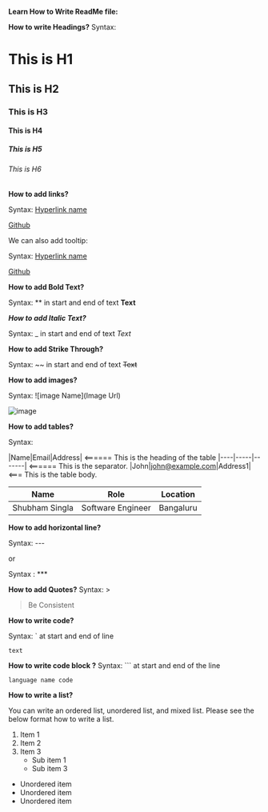 **Learn How to Write ReadMe file:**

**How to write Headings?**
Syntax: 

#
##
###
####
#####
######

# This is H1

## This is H2

### This is H3

#### This is H4

##### This is H5

###### This is H6

**How to add links?**

Syntax: [Hyperlink name](Url)

[Github](https://github.com/shubham-singla525?tab=overview&from=2024-01-01&to=2024-01-13)

We can also add tooltip:

Syntax: [Hyperlink name](Url "ToolTip Name")

[Github](https://github.com/shubham-singla525?tab=overview&from=2024-01-01&to=2024-01-13 "My Github Profile")

**How to add Bold Text?**


Syntax: ** in start and end of text
**Text**

**_How to add Italic Text?_**

Syntax: _ in start and end of text
_Text_

**How to add Strike Through?**

Syntax: ~~ in start and end of text
~~Text~~

**How to add images?**

Syntax: ![image Name](Image Url)

![image](https://camo.githubusercontent.com/f1f2bc6e7ec110b34bab4ec55aa5c93ebae552ae011f5756bd7b7f783d627a6d/68747470733a2f2f63646e2e6472696262626c652e636f6d2f75736572732f313136323037372f73637265656e73686f74732f333834383931342f70726f6772616d6d65722e676966)

**How to add tables?**

Syntax: 

|Name|Email|Address|             <====== This is the heading of the table
|----|-----|-------|             <====== This is the separator.
|John|john@example.com|Address1| <=== This is the table body.


| Name           | Role              | Location  |
| -------------- | ----------------- | --------- |
| Shubham Singla | Software Engineer | Bangaluru |

**How to add horizontal line?**

Syntax: ---

or

Syntax : ***

**How to add Quotes?**
Syntax: >

> Be Consistent


**How to write code?**

Syntax: ` at start and end of line

`text`

**How to write code block ?**
Syntax: ``` at start and end of the line 

```language name code```


**How to write a list?**

You can write an ordered list, unordered list, and mixed list. Please see the below format how to write a list.

1. Item 1
2. Item 2
3. Item 3
   * Sub item 1
   * Sub item 3
* Unordered item
* Unordered item
* Unordered item
